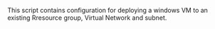 This script contains configuration for deploying a windows VM to an existing  Rresource group, Virtual Network and subnet.